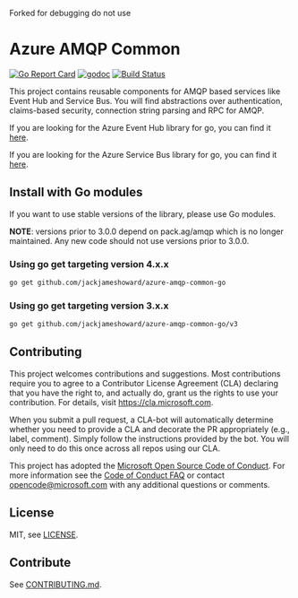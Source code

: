 Forked for debugging do not use

# Azure AMQP Common
[![Go Report Card](https://goreportcard.com/badge/github.com/jackjameshoward/azure-amqp-common-go)](https://goreportcard.com/report/github.com/jackjameshoward/azure-amqp-common-go)
[![godoc](https://godoc.org/github.com/jackjameshoward/azure-amqp-common-go?status.svg)](https://godoc.org/github.com/jackjameshoward/azure-amqp-common-go)
[![Build Status](https://travis-ci.org/Azure/azure-amqp-common-go.svg?branch=master)](https://travis-ci.org/Azure/azure-amqp-common-go)

This project contains reusable components for AMQP based services like Event Hub and Service Bus. You will find 
abstractions over authentication, claims-based security, connection string parsing and RPC for AMQP.

If you are looking for the Azure Event Hub library for go, you can find it [here](https://aka.ms/azure-event-hubs-go).

If you are looking for the Azure Service Bus library for go, you can find it [here](https://aka.ms/azure-service-bus-go).

## Install with Go modules
If you want to use stable versions of the library, please use Go modules.

**NOTE**: versions prior to 3.0.0 depend on pack.ag/amqp which is no longer maintained.
Any new code should not use versions prior to 3.0.0.

### Using go get targeting version 4.x.x
``` bash
go get github.com/jackjameshoward/azure-amqp-common-go
```

### Using go get targeting version 3.x.x
``` bash
go get github.com/jackjameshoward/azure-amqp-common-go/v3
```

## Contributing

This project welcomes contributions and suggestions.  Most contributions require you to agree to a
Contributor License Agreement (CLA) declaring that you have the right to, and actually do, grant us
the rights to use your contribution. For details, visit https://cla.microsoft.com.

When you submit a pull request, a CLA-bot will automatically determine whether you need to provide
a CLA and decorate the PR appropriately (e.g., label, comment). Simply follow the instructions
provided by the bot. You will only need to do this once across all repos using our CLA.

This project has adopted the [Microsoft Open Source Code of Conduct](https://opensource.microsoft.com/codeofconduct/).
For more information see the [Code of Conduct FAQ](https://opensource.microsoft.com/codeofconduct/faq/) or
contact [opencode@microsoft.com](mailto:opencode@microsoft.com) with any additional questions or comments.

## License

MIT, see [LICENSE](./LICENSE).

## Contribute

See [CONTRIBUTING.md](.github/CONTRIBUTING.md).
